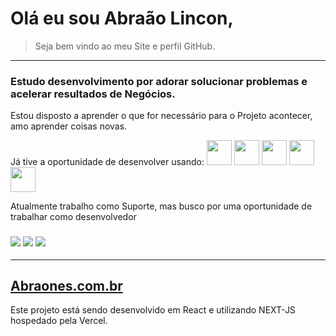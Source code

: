 # Olá eu sou Abraão Lincon,
> Seja bem vindo ao meu Site e perfil GitHub.

 ---

### Estudo desenvolvimento por adorar solucionar problemas e acelerar resultados de Negócios.

Estou disposto a aprender o que for necessário para o Projeto acontecer, amo aprender coisas novas.

Já tive a oportunidade de desenvolver usando: <img src="https://cdn.jsdelivr.net/gh/devicons/devicon/icons/html5/html5-plain-wordmark.svg" width="40" height="40" /> <img src="https://cdn.jsdelivr.net/gh/devicons/devicon/icons/css3/css3-plain-wordmark.svg" width="40" height="40" /> <img src="https://cdn.jsdelivr.net/gh/devicons/devicon/icons/javascript/javascript-plain.svg" width="40" height="40" /> <img src="https://cdn.jsdelivr.net/gh/devicons/devicon/icons/react/react-original-wordmark.svg" width="40" height="40" /> <img src="https://cdn.jsdelivr.net/gh/devicons/devicon/icons/git/git-original.svg" width="40" height="40" />
          
Atualmente trabalho como Suporte, mas busco por uma oportunidade de trabalhar como desenvolvedor

### <a href="https://instagram.com/Abraones_" target="_blank"><img src="https://img.shields.io/badge/-Instagram-%23E4405F?style=for-the-badge&logo=instagram&logoColor=white" target="_blank"></a> <a href = "mailto:abraaobenites@gmail.com"><img src="https://img.shields.io/badge/Gmail-D14836?style=for-the-badge&logo=gmail&logoColor=white" target="_blank"></a> <a href="https://www.linkedin.com/in/abraão-lincon-5766aab7" target="_blank"><img src="https://img.shields.io/badge/-LinkedIn-%230077B5?style=for-the-badge&logo=linkedin&logoColor=white" target="_blank"></a>  


--------------------

## [Abraones.com.br](Abraones.com.br)

Este projeto está sendo desenvolvido em React e utilizando NEXT-JS hospedado pela Vercel.

